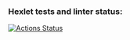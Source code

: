 ### Hexlet tests and linter status:
[![Actions Status](https://github.com/hfdbkmIfrbhpzyjd/php-project-lvl1/workflows/hexlet-check/badge.svg)](https://github.com/hfdbkmIfrbhpzyjd/php-project-lvl1/actions)